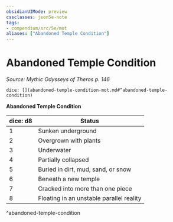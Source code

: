 ```yaml
---
obsidianUIMode: preview
cssclasses: json5e-note
tags:
- compendium/src/5e/mot
aliases: ["Abandoned Temple Condition"]
---
```

# Abandoned Temple Condition
*Source: Mythic Odysseys of Theros p. 146* 

`dice: [](abandoned-temple-condition-mot.md#^abandoned-temple-condition)`

**Abandoned Temple Condition**

| dice: d8 | Status |
|----------|--------|
| 1 | Sunken underground |
| 2 | Overgrown with plants |
| 3 | Underwater |
| 4 | Partially collapsed |
| 5 | Buried in dirt, mud, sand, or snow |
| 6 | Beneath a new temple |
| 7 | Cracked into more than one piece |
| 8 | Floating in an unstable parallel reality |
^abandoned-temple-condition